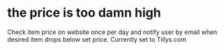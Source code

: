 # the price is too damn high
Check item price on website once per day and notify user by email when desired item drops below set price. Currently set to Tillys.com
